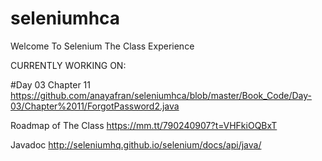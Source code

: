 # seleniumhca
Welcome To Selenium The Class Experience

CURRENTLY WORKING ON: 


#Day 03 Chapter 11
https://github.com/anayafran/seleniumhca/blob/master/Book_Code/Day-03/Chapter%2011/ForgotPassword2.java

Roadmap of The Class
https://mm.tt/790240907?t=VHFkiOQBxT

Javadoc 
http://seleniumhq.github.io/selenium/docs/api/java/
